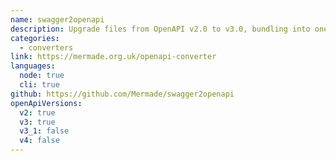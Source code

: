 ```yaml
---
name: swagger2openapi
description: Upgrade files from OpenAPI v2.0 to v3.0, bundling into one mega file or respecting $refs. Part of oas-kit.
categories:
  - converters
link: https://mermade.org.uk/openapi-converter
languages:
  node: true
  cli: true
github: https://github.com/Mermade/swagger2openapi
openApiVersions:
  v2: true
  v3: true
  v3_1: false
  v4: false
---
```

